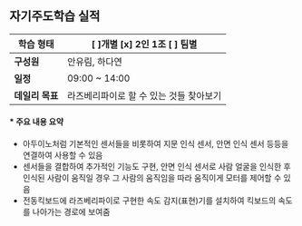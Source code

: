 ## 자기주도학습 실적


| **학습 형태** | [ ]개별 [x] 2인 1조 [ ] 팀별 |
| ------------- | -------------------------- |
| **구성원** | 안유림, 하다연 |
| **일정** | 09:00 ~ 14:00 |
| **데일리 목표** | 라즈베리파이로 할 수 있는 것들 찾아보기 |



#### * 주요 내용 요약

- 아두이노처럼 기본적인 센서들을 비롯하여 지문 인식 센서, 안면 인식 센서 등등을 연결하여 사용할 수 있음
- 센서들을 결합하여 추가적인 기능도 구현, 안면 인식 센서로 사람 얼굴을 인식한 후 인식된 사람이 움직일 경우 그 사람의 움직임을 따라 움직이게 모터를 제어할 수 있음
- 전동킥보드에 라즈베리파이로 구현한 속도 감지(표현)기를 설치하여 킥보드의 속도를 나아가는 경로에 보여줌

